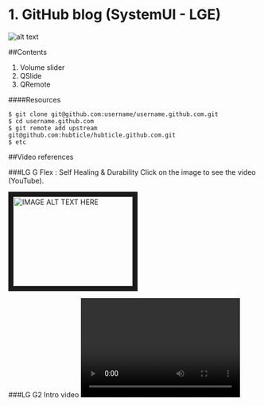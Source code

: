 # 1. GitHub blog (SystemUI - LGE)

![alt text](https://github.com/systemuilg/systemuilg.github.com/raw/master/resources/Android-KitKat.jpg)

##Contents

1. Volume slider
2. QSlide
3. QRemote

####Resources
  
    $ git clone git@github.com:username/username.github.com.git
    $ cd username.github.com
    $ git remote add upstream git@github.com:hubticle/hubticle.github.com.git
    $ etc

##Video references

###LG G Flex : Self Healing & Durability
Click on the image to see the video (YouTube).

<a href="http://www.youtube.com/watch?v=SphEAlsrRoo" target="_blank"><img src="https://github.com/systemuilg/systemuilg.github.com/raw/master/resources/gflex.jpg" 
alt="IMAGE ALT TEXT HERE" width="240" height="180" border="10" /></a>


###LG G2 Intro video
<video src="LG_G2.mp4" width="320" height="200" controls preload></video>
